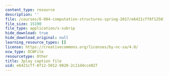 ```yaml
---
content_type: resource
description: ''
file: /courses/6-004-computation-structures-spring-2017/e6421cff8f12501298202c11d4cce927_VdRC2raV8fA.vtt
file_size: 15190
file_type: application/x-subrip
hide_download: true
hide_download_original: null
learning_resource_types: []
license: https://creativecommons.org/licenses/by-nc-sa/4.0/
ocw_type: OCWFile
resourcetype: Other
title: 3play caption file
uid: e6421cff-8f12-5012-9820-2c11d4cce927
---
```

